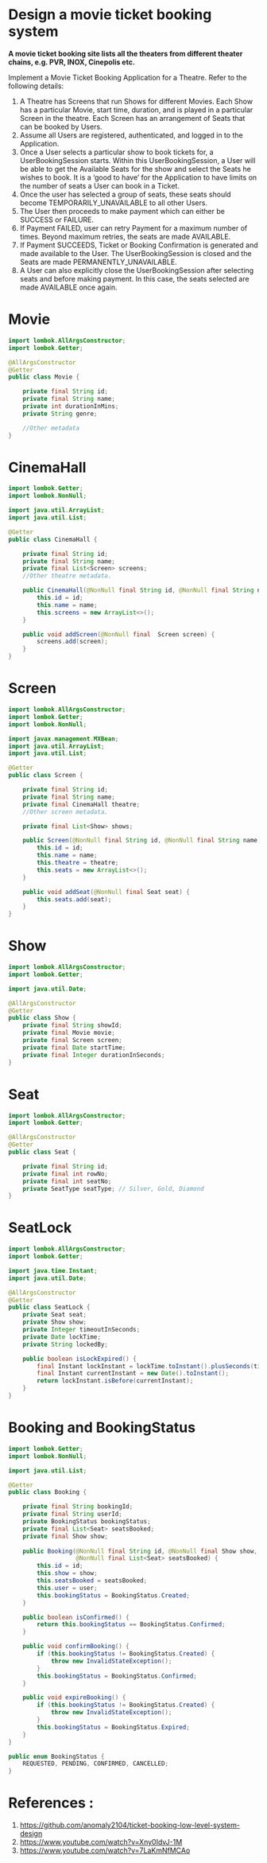 # Design a movie ticket booking system

**A movie ticket booking site lists all the theaters from different theater chains, e.g. PVR, INOX, Cinepolis etc.** 

Implement a Movie Ticket Booking Application for a Theatre. Refer to the following details:

1. A Theatre has Screens that run Shows for different Movies. Each Show has a particular Movie, start time, duration, and is played in a particular Screen in the theatre. Each Screen has an arrangement of Seats that can be booked by Users.
2. Assume all Users are registered, authenticated, and logged in to the Application.
3. Once a User selects a particular show to book tickets for, a UserBookingSession starts. Within this UserBookingSession, a User will be able to get the Available Seats for the show and select the Seats he wishes to book. It is a ‘good to have’ for the Application to have limits on the number of seats a User can book in a Ticket.
4. Once the user has selected a group of seats, these seats should become TEMPORARILY_UNAVAILABLE to all other Users.
5. The User then proceeds to make payment which can either be SUCCESS or FAILURE.
6. If Payment FAILED, user can retry Payment for a maximum number of times. Beyond maximum retries, the seats are made AVAILABLE.
7. If Payment SUCCEEDS, Ticket or Booking Confirmation is generated and made available to the User. The UserBookingSession is closed and the Seats are made PERMANENTLY_UNAVAILABLE.
8. A User can also explicitly close the UserBookingSession after selecting seats and before making payment. In this case, the seats selected are made AVAILABLE once again.



# Movie
```java
import lombok.AllArgsConstructor;
import lombok.Getter;

@AllArgsConstructor
@Getter
public class Movie {

    private final String id;
    private final String name;
    private int durationInMins;
    private String genre;

    //Other metadata
}
```
# CinemaHall
```java
import lombok.Getter;
import lombok.NonNull;

import java.util.ArrayList;
import java.util.List;

@Getter
public class CinemaHall {

    private final String id;
    private final String name;
    private final List<Screen> screens;
    //Other theatre metadata.

    public CinemaHall(@NonNull final String id, @NonNull final String name) {
        this.id = id;
        this.name = name;
        this.screens = new ArrayList<>();
    }

    public void addScreen(@NonNull final  Screen screen) {
        screens.add(screen);
    }
}
```

# Screen
```java
import lombok.AllArgsConstructor;
import lombok.Getter;
import lombok.NonNull;

import javax.management.MXBean;
import java.util.ArrayList;
import java.util.List;

@Getter
public class Screen {

    private final String id;
    private final String name;
    private final CinemaHall theatre;
    //Other screen metadata.

    private final List<Show> shows;

    public Screen(@NonNull final String id, @NonNull final String name, @NonNull final CinemaHall theatre) {
        this.id = id;
        this.name = name;
        this.theatre = theatre;
        this.seats = new ArrayList<>();
    }

    public void addSeat(@NonNull final Seat seat) {
        this.seats.add(seat);
    }
}
```

# Show
```java
import lombok.AllArgsConstructor;
import lombok.Getter;

import java.util.Date;

@AllArgsConstructor
@Getter
public class Show {
    private final String showId;
    private final Movie movie;
    private final Screen screen;
    private final Date startTime;
    private final Integer durationInSeconds;
}
```

# Seat
```java
import lombok.AllArgsConstructor;
import lombok.Getter;

@AllArgsConstructor
@Getter
public class Seat {

    private final String id;
    private final int rowNo;
    private final int seatNo;
    private SeatType seatType; // Silver, Gold, Diamond
}
```

# SeatLock
```java
import lombok.AllArgsConstructor;
import lombok.Getter;

import java.time.Instant;
import java.util.Date;

@AllArgsConstructor
@Getter
public class SeatLock {
    private Seat seat;
    private Show show;
    private Integer timeoutInSeconds;
    private Date lockTime;
    private String lockedBy;

    public boolean isLockExpired() {
        final Instant lockInstant = lockTime.toInstant().plusSeconds(timeoutInSeconds);
        final Instant currentInstant = new Date().toInstant();
        return lockInstant.isBefore(currentInstant);
    }
}
```

# Booking and BookingStatus
```java
import lombok.Getter;
import lombok.NonNull;

import java.util.List;

@Getter
public class Booking {

    private final String bookingId;
    private final String userId;
    private BookingStatus bookingStatus;
    private final List<Seat> seatsBooked;
    private final Show show;
    
    public Booking(@NonNull final String id, @NonNull final Show show, @NonNull final String user,
                   @NonNull final List<Seat> seatsBooked) {
        this.id = id;
        this.show = show;
        this.seatsBooked = seatsBooked;
        this.user = user;
        this.bookingStatus = BookingStatus.Created;
    }

    public boolean isConfirmed() {
        return this.bookingStatus == BookingStatus.Confirmed;
    }

    public void confirmBooking() {
        if (this.bookingStatus != BookingStatus.Created) {
            throw new InvalidStateException();
        }
        this.bookingStatus = BookingStatus.Confirmed;
    }

    public void expireBooking() {
        if (this.bookingStatus != BookingStatus.Created) {
            throw new InvalidStateException();
        }
        this.bookingStatus = BookingStatus.Expired;
    }
}

public enum BookingStatus {
	REQUESTED, PENDING, CONFIRMED, CANCELLED;
}
```



# References :
1. https://github.com/anomaly2104/ticket-booking-low-level-system-design
2. https://www.youtube.com/watch?v=Xny0IdvJ-1M
3. https://www.youtube.com/watch?v=7LaKmNfMCAo
